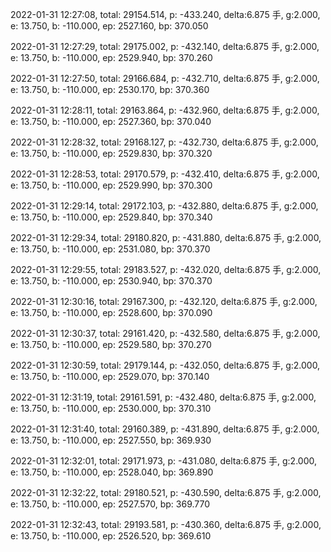2022-01-31 12:27:08, total: 29154.514, p: -433.240, delta:6.875 手, g:2.000, e: 13.750, b: -110.000, ep: 2527.160, bp: 370.050

2022-01-31 12:27:29, total: 29175.002, p: -432.140, delta:6.875 手, g:2.000, e: 13.750, b: -110.000, ep: 2529.940, bp: 370.260

2022-01-31 12:27:50, total: 29166.684, p: -432.710, delta:6.875 手, g:2.000, e: 13.750, b: -110.000, ep: 2530.170, bp: 370.360

2022-01-31 12:28:11, total: 29163.864, p: -432.960, delta:6.875 手, g:2.000, e: 13.750, b: -110.000, ep: 2527.360, bp: 370.040

2022-01-31 12:28:32, total: 29168.127, p: -432.730, delta:6.875 手, g:2.000, e: 13.750, b: -110.000, ep: 2529.830, bp: 370.320

2022-01-31 12:28:53, total: 29170.579, p: -432.410, delta:6.875 手, g:2.000, e: 13.750, b: -110.000, ep: 2529.990, bp: 370.300

2022-01-31 12:29:14, total: 29172.103, p: -432.880, delta:6.875 手, g:2.000, e: 13.750, b: -110.000, ep: 2529.840, bp: 370.340

2022-01-31 12:29:34, total: 29180.820, p: -431.880, delta:6.875 手, g:2.000, e: 13.750, b: -110.000, ep: 2531.080, bp: 370.370

2022-01-31 12:29:55, total: 29183.527, p: -432.020, delta:6.875 手, g:2.000, e: 13.750, b: -110.000, ep: 2530.940, bp: 370.370

2022-01-31 12:30:16, total: 29167.300, p: -432.120, delta:6.875 手, g:2.000, e: 13.750, b: -110.000, ep: 2528.600, bp: 370.090

2022-01-31 12:30:37, total: 29161.420, p: -432.580, delta:6.875 手, g:2.000, e: 13.750, b: -110.000, ep: 2529.580, bp: 370.270

2022-01-31 12:30:59, total: 29179.144, p: -432.050, delta:6.875 手, g:2.000, e: 13.750, b: -110.000, ep: 2529.070, bp: 370.140

2022-01-31 12:31:19, total: 29161.591, p: -432.480, delta:6.875 手, g:2.000, e: 13.750, b: -110.000, ep: 2530.000, bp: 370.310

2022-01-31 12:31:40, total: 29160.389, p: -431.890, delta:6.875 手, g:2.000, e: 13.750, b: -110.000, ep: 2527.550, bp: 369.930

2022-01-31 12:32:01, total: 29171.973, p: -431.080, delta:6.875 手, g:2.000, e: 13.750, b: -110.000, ep: 2528.040, bp: 369.890

2022-01-31 12:32:22, total: 29180.521, p: -430.590, delta:6.875 手, g:2.000, e: 13.750, b: -110.000, ep: 2527.570, bp: 369.770

2022-01-31 12:32:43, total: 29193.581, p: -430.360, delta:6.875 手, g:2.000, e: 13.750, b: -110.000, ep: 2526.520, bp: 369.610